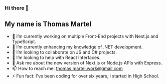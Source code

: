 ### Hi there 👋

## My name is Thomas Martel

- 🔭 I’m currently working on multiple Front-End projects with Next.js and TypeScript.
- 🌱 I’m currently enhancing my knowledge of .NET development.
- 👯 I’m looking to collaborate on JS and C# projects.
- 🤔 I’m looking to help with React Interfaces.
- 💬 Ask me about the new version of Next.js or Node.js APIs with Express.
- 📫 How to reach me: thomas.martel.work@gmail.com
- ⚡ Fun fact: I've been coding for over six years, I started in High School.
